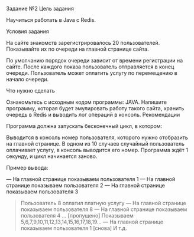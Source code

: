 Задание №2
Цель задания

Научиться работать в Java с Redis.

Условия задания

На сайте знакомств зарегистрировалось 20 пользователей. Показывайте их по очереди на главной странице сайта.

По умолчанию порядок очереди зависит от времени регистрации на сайте. После каждого показа пользователь отправляется в конец очереди. Пользователь может оплатить услугу по перемещению в начало очереди.

Что нужно сделать

Ознакомьтесь с исходным кодом программы: JAVA.
Напишите программу, которая будет эмулировать работу такого сайта, хранить очередь в Redis и выводить лог операций в консоль.
Рекомендации

Программа должна запускать бесконечный цикл, в котором:

Выводится в консоль номер пользователя, которого нужно отобразить на главной странице. 
В одном из 10 случаев случайный пользователь оплачивает услугу, в консоль выводится его номер.
Программа ждёт 1 секунду, и цикл начинается заново.
 

Пример вывода:

— На главной странице показываем пользователя 1
— На главной странице показываем пользователя 2
— На главной странице показываем пользователя 3
> Пользователь 8 оплатил платную услугу
— На главной странице показываем пользователя 8
— На главной странице показываем пользователя 4
… [пропущено] Показываем 5,6,7,9,10,11,12,13,14,15,16,17,18,19…
— На главной странице показываем пользователя 1 [снова]
И т.д.